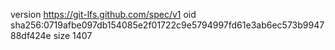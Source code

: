 version https://git-lfs.github.com/spec/v1
oid sha256:0719afbe097db154085e2f01722c9e5794997fd61e3ab6ec573b994788df424e
size 1407
